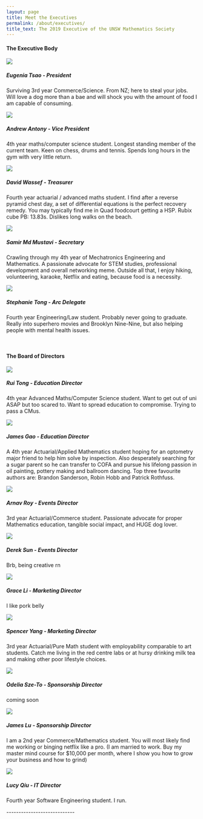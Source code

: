 ```yaml
---
layout: page
title: Meet the Executives
permalink: /about/executives/
title_text: The 2019 Executive of the UNSW Mathematics Society
---
```

<!-- TODO descriptions, formatting -->

<h4>The Executive Body</h4>
<section class="flex-container">
    <div class="horizontal-container">
        <div class="vertical-container"><img class="subcom-pic" src="{{ site.images }}/TeamPhotos/EugeniaC.jpg">
        </div>
        <div class="vertical-container">
        <h5>Eugenia Tsao - President</h5>
            <p>Surviving 3rd year Commerce/Science. From NZ; here to steal your jobs. Will love a dog more than a bae and will shock you with the amount of food I am capable of consuming.</p>
        </div>
    </div>
    <div class="horizontal-container">
        <div class="vertical-container"><img class="subcom-pic" src="{{ site.images }}/TeamPhotos/AndrewA.png">
        </div>
        <div class="vertical-container">
        <h5>Andrew Antony - Vice President</h5>
            <p>4th year maths/computer science student. Longest standing member of the current team. Keen on chess, drums and tennis. Spends long hours in the gym with very little return.</p>
        </div>
    </div>
    <div class="horizontal-container">
        <div class="vertical-container"><img class="subcom-pic" src="{{ site.images }}/logo.png">
        </div>
        <div class="vertical-container">
        <h5>David Wassef - Treasurer</h5>
            <p>Fourth year actuarial / advanced maths student. I find after a reverse pyramid chest day, a set of differential equations is the perfect recovery remedy. You may typically find me in Quad foodcourt getting a HSP. Rubix cube PB: 13.83s. Dislikes long walks on the beach.</p>
        </div>
    </div>
    <div class="horizontal-container">
        <div class="vertical-container"><img class="subcom-pic" src="{{ site.images }}/logo.png">
        </div>
        <div class="vertical-container">
        <h5>Samir Md Mustavi - Secretary</h5>
            <p>Crawling through my 4th year of Mechatronics Engineering and Mathematics. A passionate advocate for STEM studies, professional development and overall networking meme. Outside all that, I enjoy hiking, volunteering, karaoke, Netflix and eating, because food is a necessity.</p>
        </div>
    </div>
    <div class="horizontal-container">
        <div class="vertical-container"><img class="subcom-pic" src="{{ site.images }}/logo.png">
        </div>
        <div class="vertical-container">
        <h5>Stephanie Tong - Arc Delegate</h5>
            <p>Fourth year Engineering/Law student. Probably never going to graduate. Really into superhero movies and Brooklyn Nine-Nine, but also helping people with mental health issues.</p>
        </div>
	</div>
</section>
<br>
<h4>The Board of Directors</h4>
<section class="flex-container">
    <div class="horizontal-container">
        <div class="vertical-container"><img class="subcom-pic" src="{{ site.images }}/TeamPhotos/RuiT.jpg">
        </div>
        <div class="vertical-container">
        <h5>Rui Tong - Education Director</h5>
            <p>4th year Advanced Maths/Computer Science student. Want to get out of uni ASAP but too scared to. Want to spread education to compromise. Trying to pass a CMus.</p>
        </div>
    </div>
    <div class="horizontal-container">
        <div class="vertical-container"><img class="subcom-pic" src="{{ site.images }}/TeamPhotos/JamesG.jpg">
        </div>
        <div class="vertical-container">
        <h5>James Gao - Education Director</h5>
            <p>A 4th year Actuarial/Applied Mathematics student hoping for an optometry major friend to help him solve by inspection. Also desperately searching for a sugar parent so he can transfer to COFA and pursue his lifelong passion in oil painting, pottery making and ballroom dancing. Top three favourite authors are: Brandon Sanderson, Robin Hobb and Patrick Rothfuss.</p>
        </div>
    </div>
    <div class="horizontal-container">
        <div class="vertical-container"><img class="subcom-pic" src="{{ site.images }}/TeamPhotos/ArnavR.jpg">
        </div>
        <div class="vertical-container">
        <h5>Arnav Roy - Events Director</h5>
            <p>3rd year Actuarial/Commerce student. Passionate advocate for proper Mathematics education, tangible social impact, and HUGE dog lover.</p>
        </div>
    </div>
    <div class="horizontal-container">
        <div class="vertical-container"><img class="subcom-pic" src="{{ site.images }}/logo.png">
        </div>
        <div class="vertical-container">
        <h5>Derek Sun - Events Director</h5>
            <p>Brb, being creative rn</p>
        </div>
    </div>
    <div class="horizontal-container">
        <div class="vertical-container"><img class="subcom-pic" src="{{ site.images }}/logo.png">
        </div>
        <div class="vertical-container">
        <h5>Grace Li - Marketing Director</h5>
            <p>I like pork belly</p>
        </div>
	</div>
    <div class="horizontal-container">
        <div class="vertical-container"><img class="subcom-pic" src="{{ site.images }}/logo.png">
        </div>
        <div class="vertical-container">
        <h5>Spencer Yang - Marketing Director</h5>
            <p>3rd year Actuarial/Pure Math student with employability comparable to art students. Catch me living in the red centre labs or at hursy drinking milk tea and making other poor lifestyle choices.</p>
        </div>
	</div>
    <div class="horizontal-container">
        <div class="vertical-container"><img class="subcom-pic" src="{{ site.images }}/logo.png">
        </div>
        <div class="vertical-container">
        <h5>Odelia Sze-To - Sponsorship Director</h5>
            <p>coming soon</p>
        </div>
	</div>
    <div class="horizontal-container">
        <div class="vertical-container"><img class="subcom-pic" src="{{ site.images }}/TeamPhotos/JamesL.jpg">
        </div>
        <div class="vertical-container">
        <h5>James Lu - Sponsorship Director</h5>
            <p>I am a 2nd year Commerce/Mathematics student. You will most likely find me working or binging netflix like a pro. (I am married to work. Buy my master mind course for $10,000 per month, where I show you how to grow your business and how to grind)</p>
        </div>
	</div>
    <div class="horizontal-container">
        <div class="vertical-container"><img class="subcom-pic" src="{{ site.images }}/logo.png">
        </div>
        <div class="vertical-container">
        <h5>Lucy Qiu - IT Director</h5>
            <p>Fourth year Software Engineering student. I run.</p>
        </div>
	</div>
</section>
----------------------------
<!-- ###### Eugenia Tsao - President
Surviving 3rd year Commerce/Science. From NZ; here to steal your jobs. Will love a dog more than a bae and will shock you with the amount of food I am capable of consuming.

###### Andrew Antony - Vice President
4th year maths/computer science student. Longest standing member of the current team. Keen on chess, drums and tennis. Spends long hours in the gym with very little return.

###### David Wassef - Treasurer
Fourth year actuarial / advanced maths student. I find after a reverse pyramid chest day, a set of differential equations is the perfect recovery remedy. You may typically find me in Quad foodcourt getting a HSP. Rubix cube PB: 13.83s. Dislikes long walks on the beach.

###### Samir Md Mustavi - Secretary
Crawling through my 4th year of Mechatronics Engineering and Mathematics. A passionate advocate for STEM studies, professional development and overall networking meme. Outside all that, I enjoy hiking, volunteering, karaoke, Netflix and eating, because food is a necessity.

###### Stephanie Tong - Arc Delegate
Fourth year Engineering/Law student. Probably never going to graduate. Really into superhero movies and Brooklyn Nine-Nine, but also helping people with mental health issues

### The Board of Directors
----------------------
###### Rui Tong - Education Director
4th year Advanced Maths/Computer Science student. Want to get out of uni ASAP but too scared to. Want to spread education to compromise. Trying to pass a CMus.

###### James Gao - Education Director
A 4th year Actuarial/Applied Mathematics student hoping for an optometry major friend to help him solve by inspection. Also desperately searching for a sugar parent so he can transfer to COFA and pursue his lifelong passion in oil painting, pottery making and ballroom dancing. Top three favourite authors are: Brandon Sanderson, Robin Hobb and Patrick Rothfuss.

###### Arnav Roy - Events Director
3rd year Actuarial/Commerce student. Passionate advocate for proper Mathematics education, tangible social impact, and HUGE dog lover.

###### Derek Sun - Events Director
Brb, being creative rn 

###### Lucy Qiu - IT Director
Fourth year Software Engineering student. 

###### Grace Li - Marketing Director
I like pork belly 

###### Spencer Yang - Marketing Director
3rd year Actuarial/Pure Math student with employability comparable to art students. Catch me living in the red centre labs or at hursy drinking milk tea and making other poor lifestyle choices.

###### Odelia Sze-To - Sponsorship Director
coming soon

###### James Lu - Sponsorship Director
I am a 2nd year Commerce/Mathematics student. You will most likely find me working or binging netflix like a pro. (I am married to work. Buy my master mind course for $10,000 per month, where I show you how to grow your business and how to grind) -->


Click [here]({{ site.url }}/exec-roles/) to find out more about what the executive team does, and [here]({{ site.url }}/director-roles/) for more information on the directors.
